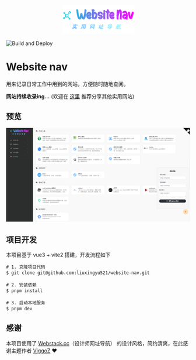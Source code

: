 <p align="center">
  <a href="https://liuxingyu521.github.io/website-nav" target="_blank">
    <img src="./public/logo.png" alt="website-nave-logo">
  </a>
</p>

![Build and Deploy](https://github.com/liuxingyu521/website-nav/actions/workflows/deploy.yml/badge.svg)

# Website nav

用来记录日常工作中用到的网站，方便随时随地查阅。

**网站持续收录ing...** (欢迎在 [这里](s) 推荐分享其他实用网站)

## 预览

![website-nav screenshot](./website-nav.screenshot.png)

## 项目开发

本项目基于 vue3 + vite2 搭建，开发流程如下

```shell
# 1. 克隆项目代码
$ git clone git@github.com:liuxingyu521/website-nav.git

# 2. 安装依赖
$ pnpm install

# 3. 启动本地服务
$ pnpm dev
```

## 感谢

本项目使用了 [Webstack.cc](http://webstack.cc/cn/index.html)（设计师网址导航） 的设计风格，简约清爽，在此感谢主题作者 [ViggoZ](https://github.com/ViggoZ) :heart:
